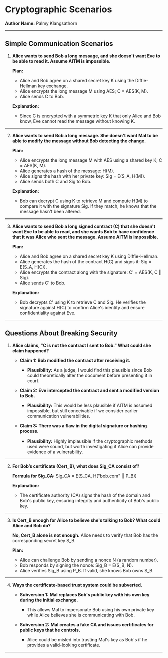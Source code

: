 # Cryptographic Scenarios

**Author Name:** Palmy Klangsathorn

---

## Simple Communication Scenarios

1. **Alice wants to send Bob a long message, and she doesn't want Eve to be able to read it. Assume AITM is impossible.**

   **Plan:**

   - Alice and Bob agree on a shared secret key K using the Diffie-Hellman key exchange.
   - Alice encrypts the long message M using AES; C = AES(K, M).
   - Alice sends C to Bob.

   **Explanation:**

   - Since C is encrypted with a symmetric key K that only Alice and Bob know, Eve cannot read the message without knowing K.

---

2. **Alice wants to send Bob a long message. She doesn't want Mal to be able to modify the message without Bob detecting the change.**

   **Plan:**

   - Alice encrypts the long message M with AES using a shared key K; C = AES(K, M).
   - Alice generates a hash of the message: H(M).
   - Alice signs the hash with her private key: Sig = E(S_A, H(M)).
   - Alice sends both C and Sig to Bob.

   **Explanation:**

   - Bob can decrypt C using K to retrieve M and compute H(M) to compare it with the signature Sig. If they match, he knows that the message hasn't been altered.

---

3. **Alice wants to send Bob a long signed contract (C) that she doesn't want Eve to be able to read, and she wants Bob to have confidence that it was Alice who sent the message. Assume AITM is impossible.**

   **Plan:**

   - Alice and Bob agree on a shared secret key K using Diffie-Hellman.
   - Alice generates the hash of the contract H(C) and signs it: Sig = E(S_A, H(C)).
   - Alice encrypts the contract along with the signature: C' = AES(K, C || Sig).
   - Alice sends C' to Bob.

   **Explanation:**

   - Bob decrypts C' using K to retrieve C and Sig. He verifies the signature against H(C) to confirm Alice's identity and ensure confidentiality against Eve.

---

## Questions About Breaking Security

1. **Alice claims, "C is not the contract I sent to Bob." What could she claim happened?**

   - **Claim 1:** **Bob modified the contract after receiving it.**

     - **Plausibility:** As a judge, I would find this plausible since Bob could theoretically alter the document before presenting it in court.

   - **Claim 2:** **Eve intercepted the contract and sent a modified version to Bob.**

     - **Plausibility:** This would be less plausible if AITM is assumed impossible, but still conceivable if we consider earlier communication vulnerabilities.

   - **Claim 3:** **There was a flaw in the digital signature or hashing process.**
     - **Plausibility:** Highly implausible if the cryptographic methods used were sound, but worth investigating if Alice can provide evidence of a vulnerability.

---

2. **For Bob’s certificate (Cert_B), what does Sig_CA consist of?**

   **Formula for Sig_CA:**
   Sig_CA = E(S_CA, H("bob.com" || P_B))

   **Explanation:**

   - The certificate authority (CA) signs the hash of the domain and Bob's public key, ensuring integrity and authenticity of Bob's public key.

---

3. **Is Cert_B enough for Alice to believe she's talking to Bob? What could Alice and Bob do?**

   **No, Cert_B alone is not enough.** Alice needs to verify that Bob has the corresponding secret key S_B.

   **Plan:**

   - Alice can challenge Bob by sending a nonce N (a random number).
   - Bob responds by signing the nonce: Sig_B = E(S_B, N).
   - Alice verifies Sig_B using P_B. If valid, she knows Bob owns S_B.

---

4. **Ways the certificate-based trust system could be subverted.**

   - **Subversion 1:** **Mal replaces Bob's public key with his own key during the initial exchange.**

     - This allows Mal to impersonate Bob using his own private key while Alice believes she is communicating with Bob.

   - **Subversion 2:** **Mal creates a fake CA and issues certificates for public keys that he controls.**
     - Alice could be misled into trusting Mal's key as Bob's if he provides a valid-looking certificate.

---
